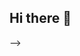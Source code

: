 ## Hi there 👋

<!--
**stephenccodes/stephenccodes** is a ✨ _special_ ✨ repository because its `README.md` (this file) appears on your GitHub profile.

Here are some ideas to get you started:

- 🔭 I’m currently working on ...
- 🌱 I’m currently learning ...
- 👯 I’m looking to collaborate on ...
- 🤔 I’m looking for help with ...
- 💬 Ask me about ...
- 📫 How to reach me: ...
- 😄 Pronouns: ...
- ⚡ Fun fact: ...

📝 Personal Website: yourwebsite.com
🎨 Portfolio: yourartportfolio.com
🐦 Twitter: @your_twitter_handle

Hi there! I'm a [Your Job Title] at [Your Company], where I work to support and empower individuals in [Your Field/Area of Expertise]. With a passion for [Your Interests or Hobbies], I also engage in [describe any artistic or creative pursuits you have, similar to how the original describes plein air painting]. My goal is to create open educational content and resources that enhance collaboration and understanding in [Your Field/Area of Expertise].

What am I up to?
🔭 I recently [mention a recent achievement or project related to your work or interests]!

🌱 One of my recent projects was [describe a project you worked on, including collaborators and its significance]. This project aims to [explain the project's purpose and any relevant details].

💻 I collaborated with [mention any collaborators or mentors] to develop [describe another project or tool], which serves as a [explain what the tool or project provides and its relevance].

Experience
Currently: [Your Current Position], [Your Company]
[Previous Position]: [Company/Institution Name]
[Previous Position]: [Company/Institution Name]
[Previous Position]: [Company/Institution Name]
Recognition
[Year]: [Award or Recognition Title], [Institution or Organization]
[Year]: [Award or Recognition Title], [Institution or Organization]
Community
Co-Founder: [Community Organization/Group Name]
Organizer: [Event or Workshop Name] (Year - Year)
Education
[Degree (Year)]: [Field of Study] ([University Name])
[Degree (Year)]: [Field of Study] ([University Name])
[Degree (Year)]: [Field of Study] ([University Name])
-->


-->
